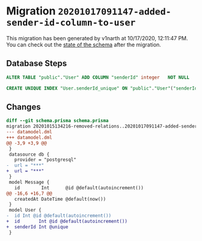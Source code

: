 # Migration `20201017091147-added-sender-id-column-to-user`

This migration has been generated by v1narth at 10/17/2020, 12:11:47 PM.
You can check out the [state of the schema](./schema.prisma) after the migration.

## Database Steps

```sql
ALTER TABLE "public"."User" ADD COLUMN "senderId" integer   NOT NULL 

CREATE UNIQUE INDEX "User.senderId_unique" ON "public"."User"("senderId")
```

## Changes

```diff
diff --git schema.prisma schema.prisma
migration 20201015134216-removed-relations..20201017091147-added-sender-id-column-to-user
--- datamodel.dml
+++ datamodel.dml
@@ -3,9 +3,9 @@
 }
 datasource db {
   provider = "postgresql"
-  url = "***"
+  url = "***"
 }
 model Message {
   id        Int      @id @default(autoincrement())
@@ -16,6 +16,7 @@
   createdAt DateTime @default(now())
 }
 model User {
-  id Int @id @default(autoincrement())
+  id       Int @id @default(autoincrement())
+  senderId Int @unique
 }
```


